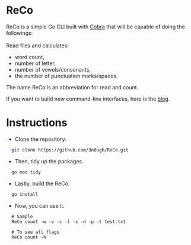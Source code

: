 # ReCo

ReCo is a simple Go CLI built with [Cobra](https://github.com/spf13/cobra) that will be capable of doing the followings:
</br>
</br>
Read files and calculates:
 - word count,
 - number of letter,
 - number of vowels/consonants,
 - the number of punctuation marks/spaces.
 
The name ReCo is an abbreviation for read and count.

If you want to build new command-line interfaces, here is the [blog](https://medium.com/@3n0ugh/creating-cli-in-go-with-cobra-d6f83dcbab1c).

# Instructions

- Clone the repository.
```bash
  git clone https://github.com/3n0ugh/ReCo.git
```
- Then, tidy up the packages.
```bash
  go mod tidy
```
- Lastly, build the ReCo.
```bash
  go install
```
- Now, you can use it.
```
  # Sample
  ReCo count -w -v -c -l -s -d -p -t test.txt
  
  # To see all flags
  ReCo count -h
```
